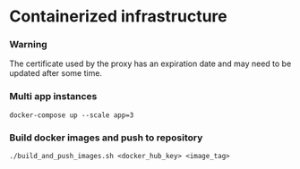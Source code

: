 # Containerized infrastructure

### Warning

The certificate used by the proxy has an expiration date and may need to be updated after some time.

### Multi app instances

```shell
docker-compose up --scale app=3
```

### Build docker images and push to repository

```shell
./build_and_push_images.sh <docker_hub_key> <image_tag>
```